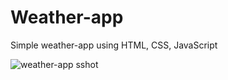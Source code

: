 # Weather-app
Simple weather-app using HTML, CSS, JavaScript

![weather-app sshot](https://user-images.githubusercontent.com/75984996/137217669-e0c90633-60ca-466f-a934-3f35f66e4945.jpeg)
